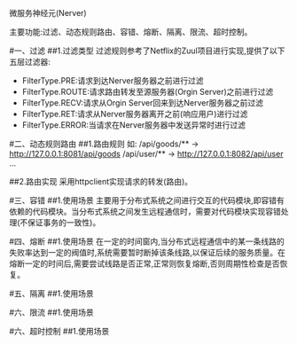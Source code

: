 微服务神经元(Nerver)

主要功能:过滤、动态规则路由、容错、熔断、隔离、限流、超时控制。

#一、过滤
##1.过滤类型
过滤规则参考了Netflix的Zuul项目进行实现,提供了以下五层过滤器:

+ FilterType.PRE:请求到达Nerver服务器之前进行过滤
+ FilterType.ROUTE:请求路由转发至源服务器(Orgin Server)之前进行过滤
+ FilterType.RECV:请求从Orgin Server回来到达Nerver服务器之前过滤
+ FilterType.RET:请求从Nerver服务器离开之前(响应用户)进行过滤
+ FilterType.ERROR:当请求在Nerver服务器中发送异常时进行过滤


#二、动态规则路由
##1.路由规则
	如:
	/api/goods/** → http://127.0.0.1:8081/api/goods
	/api/user/** → http://127.0.0.1:8082/api/user
	...

##2.路由实现
采用httpclient实现请求的转发(路由)。


#三、容错
##1.使用场景
主要用于分布式系统之间进行交互的代码模块,即容错有依赖的代码模块。当分布式系统之间发生远程通信时，需要对代码模块实现容错处理(不保证事务的一致性)。

#四、熔断
##1.使用场景
在一定的时间窗内,当分布式远程通信中的某一条线路的失败率达到一定的阀值时,系统需要暂时断掉该条线路,以保证后续的服务质量。在熔断一定的时间后,需要尝试线路是否正常,正常则恢复熔断,否则周期性检查是否恢复。

#五、隔离
##1.使用场景


#六、限流
##1.使用场景

#六、超时控制
##1.使用场景
